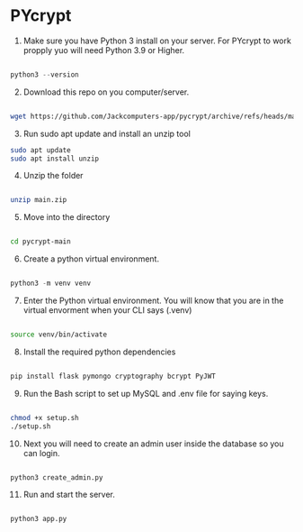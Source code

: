 # PYcrypt
 

 1. Make sure you have Python 3 install on your server. For PYcrypt to work propply yuo will need Python 3.9 or Higher.

 ```python

 python3 --version

 ```

 2. Download this repo on you computer/server.

 ```bash

 wget https://github.com/Jackcomputers-app/pycrypt/archive/refs/heads/main.zip

 ```

 3. Run sudo apt update and install an unzip tool
```bash
sudo apt update
sudo apt install unzip
```

4. Unzip the folder
```bash

unzip main.zip

```
5. Move into the directory
```bash

cd pycrypt-main

```

6. Create a python virtual environment. 
```python

python3 -m venv venv

```
7. Enter the Python virtual environment. You will know that you are in the virtual envorment when your CLI says (.venv)
```bash

source venv/bin/activate

```

8. Install the required python dependencies
```python

pip install flask pymongo cryptography bcrypt PyJWT

```

9. Run the Bash script to set up MySQL and .env file for saying keys.
```bash

chmod +x setup.sh
./setup.sh

```

10. Next you will need to create an admin user inside the database so you can login. 

```python

python3 create_admin.py

```

11. Run and start the server. 
```python

python3 app.py

```